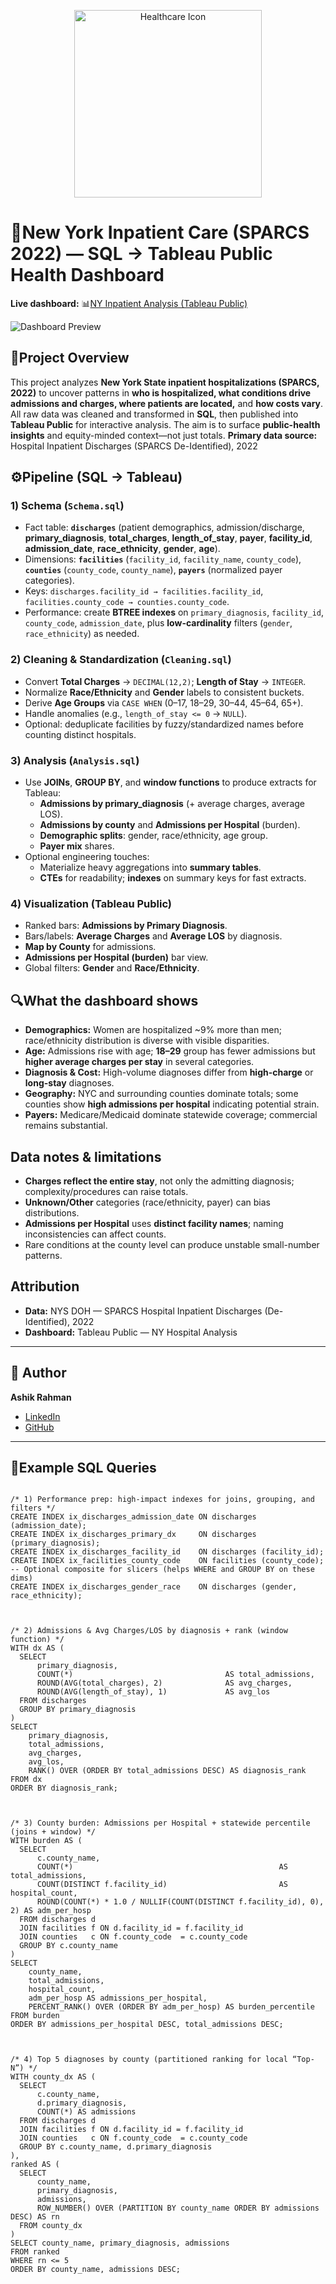 <p align="center">
  <img src="https://github.com/user-attachments/assets/52ddf28e-fc92-49fa-b542-e83cd9bdece4" alt="Healthcare Icon" width="300"/>
</p>

# 🏥New York Inpatient Care (SPARCS 2022) — SQL → Tableau Public Health Dashboard

**Live dashboard:** 📊[NY Inpatient Analysis (Tableau Public)](https://public.tableau.com/views/NYHospitalAnalysis/Dashboard5?:language=en-US&:sid=&:redirect=auth&:display_count=n&:origin=viz_share_link)

![Dashboard Preview](Dashboard_Preview.png)  

## 📌Project Overview
This project analyzes **New York State inpatient hospitalizations (SPARCS, 2022)** to uncover patterns in **who is hospitalized, what conditions drive admissions and charges, where patients are located,** and **how costs vary**.
All raw data was cleaned and transformed in **SQL**, then published into **Tableau Public** for interactive analysis. The aim is to surface **public-health insights** and equity-minded context—not just totals.
**Primary data source:** Hospital Inpatient Discharges (SPARCS De-Identified), 2022

## ⚙️Pipeline (SQL → Tableau)

### 1) Schema (`Schema.sql`)
- Fact table: **`discharges`** (patient demographics, admission/discharge, **primary_diagnosis**, **total_charges**, **length_of_stay**, **payer**, **facility_id**, **admission_date**, **race_ethnicity**, **gender**, **age**).
- Dimensions: **`facilities`** (`facility_id`, `facility_name`, `county_code`), **`counties`** (`county_code`, `county_name`), **`payers`** (normalized payer categories).
- Keys: `discharges.facility_id → facilities.facility_id`, `facilities.county_code → counties.county_code`.
- Performance: create **BTREE indexes** on `primary_diagnosis`, `facility_id`, `county_code`, `admission_date`, plus **low-cardinality** filters (`gender`, `race_ethnicity`) as needed.

### 2) Cleaning & Standardization (`Cleaning.sql`)
- Convert **Total Charges** → `DECIMAL(12,2)`; **Length of Stay** → `INTEGER`.
- Normalize **Race/Ethnicity** and **Gender** labels to consistent buckets.
- Derive **Age Groups** via `CASE WHEN` (0–17, 18–29, 30–44, 45–64, 65+).
- Handle anomalies (e.g., `length_of_stay <= 0` → `NULL`).
- Optional: deduplicate facilities by fuzzy/standardized names before counting distinct hospitals.

### 3) Analysis (`Analysis.sql`)
- Use **JOINs**, **GROUP BY**, and **window functions** to produce extracts for Tableau:
  - **Admissions by primary_diagnosis** (+ average charges, average LOS).
  - **Admissions by county** and **Admissions per Hospital** (burden).
  - **Demographic splits**: gender, race/ethnicity, age group.
  - **Payer mix** shares.
- Optional engineering touches:
  - Materialize heavy aggregations into **summary tables**.
  - **CTEs** for readability; **indexes** on summary keys for fast extracts.

### 4) Visualization (Tableau Public)
- Ranked bars: **Admissions by Primary Diagnosis**.
- Bars/labels: **Average Charges** and **Average LOS** by diagnosis.
- **Map by County** for admissions.
- **Admissions per Hospital (burden)** bar view.
- Global filters: **Gender** and **Race/Ethnicity**.


## 🔍What the dashboard shows

- **Demographics:** Women are hospitalized ~9% more than men; race/ethnicity distribution is diverse with visible disparities.
- **Age:** Admissions rise with age; **18–29** group has fewer admissions but **higher average charges per stay** in several categories.
- **Diagnosis & Cost:** High-volume diagnoses differ from **high-charge** or **long-stay** diagnoses.
- **Geography:** NYC and surrounding counties dominate totals; some counties show **high admissions per hospital** indicating potential strain.
- **Payers:** Medicare/Medicaid dominate statewide coverage; commercial remains substantial.


## Data notes & limitations

- **Charges reflect the entire stay**, not only the admitting diagnosis; complexity/procedures can raise totals.
- **Unknown/Other** categories (race/ethnicity, payer) can bias distributions.
- **Admissions per Hospital** uses **distinct facility names**; naming inconsistencies can affect counts.
- Rare conditions at the county level can produce unstable small-number patterns.

## Attribution

- **Data:** NYS DOH — SPARCS Hospital Inpatient Discharges (De-Identified), 2022
- **Dashboard:** Tableau Public — NY Hospital Analysis

---

## 👤 Author
**Ashik Rahman**
- [LinkedIn](https://www.linkedin.com/in/ashik-rahman-998364379)
- [GitHub](https://github.com/ashhik96)

---

## 📜Example SQL Queries 

```MySQL Workbench (MySQL 8.0+) — Key, complex examples

/* 1) Performance prep: high-impact indexes for joins, grouping, and filters */
CREATE INDEX ix_discharges_admission_date ON discharges (admission_date);
CREATE INDEX ix_discharges_primary_dx     ON discharges (primary_diagnosis);
CREATE INDEX ix_discharges_facility_id    ON discharges (facility_id);
CREATE INDEX ix_facilities_county_code    ON facilities (county_code);
-- Optional composite for slicers (helps WHERE and GROUP BY on these dims)
CREATE INDEX ix_discharges_gender_race    ON discharges (gender, race_ethnicity);



/* 2) Admissions & Avg Charges/LOS by diagnosis + rank (window function) */
WITH dx AS (
  SELECT
      primary_diagnosis,
      COUNT(*)                                  AS total_admissions,
      ROUND(AVG(total_charges), 2)              AS avg_charges,
      ROUND(AVG(length_of_stay), 1)             AS avg_los
  FROM discharges
  GROUP BY primary_diagnosis
)
SELECT
    primary_diagnosis,
    total_admissions,
    avg_charges,
    avg_los,
    RANK() OVER (ORDER BY total_admissions DESC) AS diagnosis_rank
FROM dx
ORDER BY diagnosis_rank;



/* 3) County burden: Admissions per Hospital + statewide percentile (joins + window) */
WITH burden AS (
  SELECT
      c.county_name,
      COUNT(*)                                              AS total_admissions,
      COUNT(DISTINCT f.facility_id)                         AS hospital_count,
      ROUND(COUNT(*) * 1.0 / NULLIF(COUNT(DISTINCT f.facility_id), 0), 2) AS adm_per_hosp
  FROM discharges d
  JOIN facilities f ON d.facility_id = f.facility_id
  JOIN counties   c ON f.county_code  = c.county_code
  GROUP BY c.county_name
)
SELECT
    county_name,
    total_admissions,
    hospital_count,
    adm_per_hosp AS admissions_per_hospital,
    PERCENT_RANK() OVER (ORDER BY adm_per_hosp) AS burden_percentile
FROM burden
ORDER BY admissions_per_hospital DESC, total_admissions DESC;



/* 4) Top 5 diagnoses by county (partitioned ranking for local “Top-N”) */
WITH county_dx AS (
  SELECT
      c.county_name,
      d.primary_diagnosis,
      COUNT(*) AS admissions
  FROM discharges d
  JOIN facilities f ON d.facility_id = f.facility_id
  JOIN counties   c ON f.county_code  = c.county_code
  GROUP BY c.county_name, d.primary_diagnosis
),
ranked AS (
  SELECT
      county_name,
      primary_diagnosis,
      admissions,
      ROW_NUMBER() OVER (PARTITION BY county_name ORDER BY admissions DESC) AS rn
  FROM county_dx
)
SELECT county_name, primary_diagnosis, admissions
FROM ranked
WHERE rn <= 5
ORDER BY county_name, admissions DESC;
